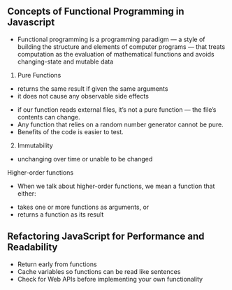 ## Concepts of Functional Programming in Javascript
 - Functional programming is a programming paradigm — a style of building the structure and elements of computer programs — that treats computation as the evaluation of mathematical functions and avoids changing-state and mutable data
1. Pure Functions
* returns the same result if given the same arguments
* it does not cause any observable side effects
 - if our function reads external files, it’s not a pure function — the file’s contents can change.
 - Any function that relies on a random number generator cannot be pure.
 - Benefits of the code is easier to test.
2. Immutability
* unchanging over time or unable to be changed 

Higher-order functions
* When we talk about higher-order functions, we mean a function that either:
 - takes one or more functions as arguments, or
 - returns a function as its result

## Refactoring JavaScript for Performance and Readability
 - Return early from functions
 - Cache variables so functions can be read like sentences
 - Check for Web APIs before implementing your own functionality